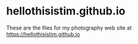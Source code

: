 # hellothisistim.github.io
These are the files for my photography web site at https://hellothisistim.github.io
